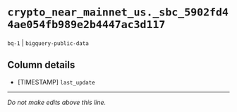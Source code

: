 # `crypto_near_mainnet_us._sbc_5902fd44ae054fb989e2b4447ac3d117`
`bq-1` | `bigquery-public-data`

## Column details
* [TIMESTAMP] `last_update`

-------------------------------------------------------------------------------
*Do not make edits above this line.*
